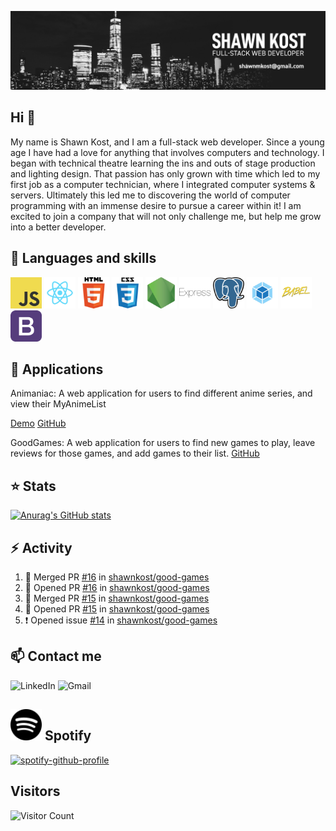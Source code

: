 
![Banner](https://github.com/shawnkost/shawnkost/blob/master/images/Banner.jpg?raw=true)

## Hi :wave:

My name is Shawn Kost, and I am a full-stack web developer. Since a young age I have had a love for anything that involves computers and technology. I began with technical theatre learning the ins and outs of stage production and lighting design. That passion has only grown with time which led to my first job as a computer technician, where I integrated computer systems & servers. Ultimately this led me to discovering the world of computer programming with an immense desire to pursue a career within it! I am excited to join a company that will not only challenge me, but help me grow into a better developer.

## :wrench: Languages and skills

<p float="left">
  <img src="https://raw.githubusercontent.com/github/explore/80688e429a7d4ef2fca1e82350fe8e3517d3494d/topics/javascript/javascript.png" width="50" height="50">
  <img src="https://raw.githubusercontent.com/github/explore/80688e429a7d4ef2fca1e82350fe8e3517d3494d/topics/react/react.png" width="50" height="50">
  <img src="https://raw.githubusercontent.com/github/explore/80688e429a7d4ef2fca1e82350fe8e3517d3494d/topics/html/html.png" width="50" height="50">
  <img src="https://raw.githubusercontent.com/github/explore/80688e429a7d4ef2fca1e82350fe8e3517d3494d/topics/css/css.png" width="50" height="50">
  <img src="https://raw.githubusercontent.com/github/explore/80688e429a7d4ef2fca1e82350fe8e3517d3494d/topics/nodejs/nodejs.png" width="50" height="50">
  <img src="https://raw.githubusercontent.com/github/explore/80688e429a7d4ef2fca1e82350fe8e3517d3494d/topics/express/express.png" width="50" height="50">
  <img src="https://raw.githubusercontent.com/github/explore/80688e429a7d4ef2fca1e82350fe8e3517d3494d/topics/postgresql/postgresql.png" width="50" height="50">
  <img src="https://raw.githubusercontent.com/github/explore/80688e429a7d4ef2fca1e82350fe8e3517d3494d/topics/webpack/webpack.png" width="50" height="50">
  <img src="https://raw.githubusercontent.com/github/explore/cb39e2385dfcec8a661d01bfacff6b1e33bbaa9d/topics/babel/babel.png" width="50" height="50">
  <img src="https://raw.githubusercontent.com/github/explore/80688e429a7d4ef2fca1e82350fe8e3517d3494d/topics/bootstrap/bootstrap.png" width="50" height="50">
</p>

## :iphone: Applications
Animaniac: A web application for users to find different anime series, and view their MyAnimeList

[Demo](https://shawnkost.github.io/ajax-project/)
[GitHub](https://github.com/shawnkost/ajax-project)

GoodGames: A web application for users to find new games to play, leave reviews for those games, and add games to their list.
[GitHub](https://github.com/shawnkost/good-games)

## :star: Stats
[![Anurag's GitHub stats](https://github-readme-stats.vercel.app/api?username=shawnkost&count_private=true&show_icons=true&theme=dark)](https://github.com/anuraghazra/github-readme-stats)

## :zap: Activity
<!--START_SECTION:activity-->
1. 🎉 Merged PR [#16](https://github.com/shawnkost/good-games/pull/16) in [shawnkost/good-games](https://github.com/shawnkost/good-games)
2. 💪 Opened PR [#16](https://github.com/shawnkost/good-games/pull/16) in [shawnkost/good-games](https://github.com/shawnkost/good-games)
3. 🎉 Merged PR [#15](https://github.com/shawnkost/good-games/pull/15) in [shawnkost/good-games](https://github.com/shawnkost/good-games)
4. 💪 Opened PR [#15](https://github.com/shawnkost/good-games/pull/15) in [shawnkost/good-games](https://github.com/shawnkost/good-games)
5. ❗️ Opened issue [#14](https://github.com/shawnkost/good-games/issues/14) in [shawnkost/good-games](https://github.com/shawnkost/good-games)
<!--END_SECTION:activity-->

## :mailbox: Contact me
<p float="center">
  <img alt="LinkedIn" src="https://img.shields.io/badge/shawn kost%20-%230077B5.svg?&style=for-the-badge&logo=linkedin&logoColor=white"/>
  <img alt="Gmail" src="https://img.shields.io/badge/shawnmkost-D14836?style=for-the-badge&logo=gmail&logoColor=white" />
</p>


## <img src="https://raw.githubusercontent.com/shawnkost/shawnkost/29896458ee26555400e5321634c26e39da6d19d5/images/spotify.svg" width="50" height="50">  Spotify

[![spotify-github-profile](https://spotify-github-profile.vercel.app/api/view?uid=1215760286&cover_image=true&theme=default)](https://spotify-github-profile.vercel.app/api/view?uid=1215760286&redirect=true)

## Visitors
![Visitor Count](https://profile-counter.glitch.me/shawnkost/count.svg)
